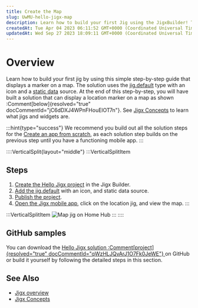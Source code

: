 ```yaml
---
title: Create the Map
slug: UwMU-hello-jigx-map
description: Learn how to build your first Jig using the JigxBuilder! This step-by-step guide walks you through creating a solution project, adding a marker on a map with the jig.default type, utilizing an icon and Static Data source. Discover how to publish your proj
createdAt: Tue Apr 04 2023 06:11:52 GMT+0000 (Coordinated Universal Time)
updatedAt: Wed Sep 27 2023 18:09:11 GMT+0000 (Coordinated Universal Time)
---
```


# Overview

Learn how to build your first jig by using this simple step-by-step guide that displays a marker on a map. The solution uses the [jig.default]() type with an icon and a [static data]() source. At the end of this step-by-step, you will have built a solution that can display a location marker on a map as shown :Comment[below]{resolved="true" docCommentId="jC6dDXJ4WPnFHouElOT7n"}. See [Jigx Concepts](<./../../Understanding the basics/Jigx Concepts.md>) to learn what jigs and widgets are.

:::hint{type="success"}
We recommend you build out all the solution steps for the [Create an app from scratch](docId:8SeLgEopqiL70vPoV72WY), as each solution step builds on the previous step until you have a functioning mobile app.
:::

::::VerticalSplit{layout="middle"}
:::VerticalSplitItem
## Steps

1. [Create the Hello Jigx project](<./Create the Hello Jigx solution project.md>) in the Jigx Builder.
2. [Add the jig.default](<./Create the Map/Adding the Map Jig.md>) with an icon, and static data source.
3. [Publish the project](<./Create the Map/Publish the project.md>).
4. [Open the Jigx mobile app](<./Create the Map/Run the solution in the app.md>), click on the location jig, and view the map.
:::

:::VerticalSplitItem
![Map jig on Home Hub ](https://archbee-image-uploads.s3.amazonaws.com/x7vdIDH6-ScTprfmi2XXX/5jTu6ueglwO_REh2Am0go_maplight.PNG "Map jig on Home Hub ")
:::
::::

## GitHub samples

You can download the <a href="https://github.com/jigx-com/jigx-samples/tree/main/quickstart/hello-jigx-solution" target="_blank">Hello Jigx solution :Comment[project]{resolved="true" docCommentId="qWzHLJQvArJ1O7Fk0JeWE"} </a>on GitHub or build it yourself by following the detailed steps in this section.

## See Also

- [Jigx overview](docId\:BrcaJaBz2U-kT_VaaWOrj)
- [Jigx Concepts](docId\:onEMnBqUmgBn6N4kaRYTs)


